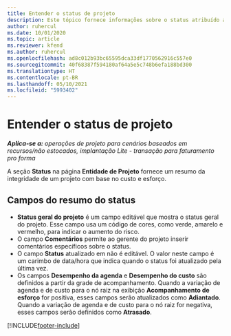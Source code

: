 ```yaml
---
title: Entender o status de projeto
description: Este tópico fornece informações sobre o status atribuído a projetos no Dynamics 365 Project Operations.
author: ruhercul
ms.date: 10/01/2020
ms.topic: article
ms.reviewer: kfend
ms.author: ruhercul
ms.openlocfilehash: ad8c012b93bc65595dca33df1770562916c557e0
ms.sourcegitcommit: 40f68387f594180af64a5e5c748b6efa188bd300
ms.translationtype: HT
ms.contentlocale: pt-BR
ms.lasthandoff: 05/10/2021
ms.locfileid: "5993402"
---
```

# <a name="understand-project-status"></a>Entender o status de projeto

_**Aplica-se a:** operações de projeto para cenários baseados em recursos/não estocados, implantação Lite - transação para faturamento pro forma_


A seção **Status** na página **Entidade de Projeto** fornece um resumo da integridade de um projeto com base no custo e esforço.


## <a name="status-summary-fields"></a>Campos do resumo do status

- **Status geral do projeto** é um campo editável que mostra o status geral do projeto. Esse campo usa um código de cores, como verde, amarelo e vermelho, para indicar o aumento do risco. 
- O campo **Comentários** permite ao gerente do projeto inserir comentários específicos sobre o status. 
- O campo **Status** atualizado em não é editável. O valor neste campo é um carimbo de data/hora que indica quando o status foi atualizado pela última vez.
- Os campos **Desempenho da agenda** e **Desempenho do custo** são definidos a partir da grade de acompanhamento. Quando a variação de agenda e de custo para o nó raiz na exibição **Acompanhamento de esforço** for positiva, esses campos serão atualizados como **Adiantado**. Quando a variação de agenda e de custo para o nó raiz for negativa, esses campos serão definidos como **Atrasado**.


[!INCLUDE[footer-include](../includes/footer-banner.md)]